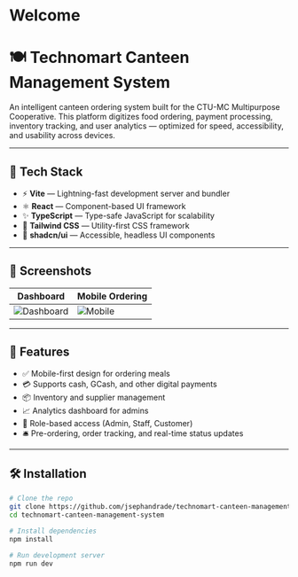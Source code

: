 # Welcome

# 🍽️ Technomart Canteen Management System

An intelligent canteen ordering system built for the CTU-MC Multipurpose Cooperative. This platform digitizes food ordering, payment processing, inventory tracking, and user analytics — optimized for speed, accessibility, and usability across devices.

---

## 🧰 Tech Stack

- ⚡ **Vite** — Lightning-fast development server and bundler
- ⚛️ **React** — Component-based UI framework
- ✨ **TypeScript** — Type-safe JavaScript for scalability
- 🎨 **Tailwind CSS** — Utility-first CSS framework
- 🧩 **shadcn/ui** — Accessible, headless UI components

---

## 📸 Screenshots

<!-- Add screenshots here -->
| Dashboard | Mobile Ordering |
|----------|----------------|
| ![Dashboard](docs/screens/dashboard.png) | ![Mobile](docs/screens/mobile.png) |

---

## 🚀 Features

- ✅ Mobile-first design for ordering meals
- 💳 Supports cash, GCash, and other digital payments
- 📦 Inventory and supplier management
- 📈 Analytics dashboard for admins
- 🔐 Role-based access (Admin, Staff, Customer)
- 🛎️ Pre-ordering, order tracking, and real-time status updates

---

## 🛠️ Installation

```bash
# Clone the repo
git clone https://github.com/jsephandrade/technomart-canteen-management-system.git
cd technomart-canteen-management-system

# Install dependencies
npm install

# Run development server
npm run dev
